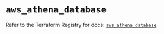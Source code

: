 # `aws_athena_database`

Refer to the Terraform Registry for docs: [`aws_athena_database`](https://registry.terraform.io/providers/hashicorp/aws/5.89.0/docs/resources/athena_database).
